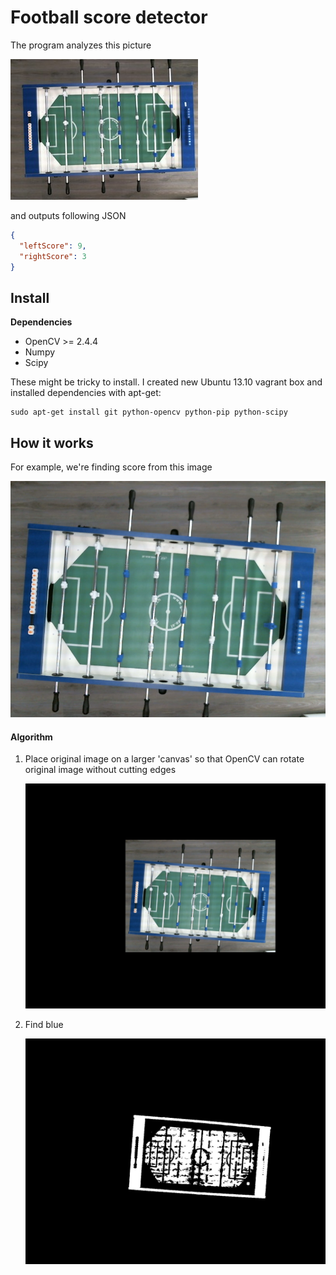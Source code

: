 # Football score detector

The program analyzes this picture

![table](docs/table.jpg)

and outputs following JSON

```json
{
  "leftScore": 9,
  "rightScore": 3
}
```

## Install

**Dependencies**
- OpenCV >= 2.4.4
- Numpy
- Scipy

These might be tricky to install. I created new Ubuntu 13.10 vagrant box and installed dependencies with apt-get:

    sudo apt-get install git python-opencv python-pip python-scipy


## How it works

For example, we're finding score from this image

![real3](testdata/real3.jpg)

#### Algorithm

1. Place original image on a larger 'canvas' so that OpenCV can rotate original image without cutting edges

    ![](docs/algorithm/large.jpg)

2. Find blue

    ![](docs/algorithm/found_blue.jpg)

